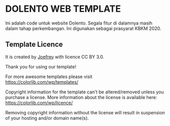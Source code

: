 # DOLENTO WEB TEMPLATE
Ini adalah code untuk website Dolento. Segala fitur di dalamnya masih dalam tahap perkembangan. Ini digunakan sebagai prasyarat KBKM 2020.


## Template Licence
It is created by [Joefrey](https://colorlib.com/wp/author/joefreymahusay/) with licence CC BY 3.0.

Thank you for using our template!

For more awesome templates please visit https://colorlib.com/wp/templates/

Copyright information for the template can't be altered/removed unless you purchase a license.
More information about the license is available here: https://colorlib.com/wp/licence/

Removing copyright information without the license will result in suspension of your hosting and/or domain name(s).